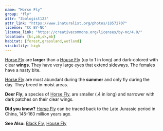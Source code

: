 ```yaml
---
name: "Horse Fly"
group: "fly"
attr: "Zoologist123"
attr_link: "https://www.inaturalist.org/photos/18572707"
license: "CC BY-NC"
license_link: "https://creativecommons.org/licenses/by-nc/4.0/"
location: [bc,ab,sk,mb]
habitat: [forest,grassland,wetland]
visibility: high
---
```

[Horse Fly](/insects/horsefly/) are **larger** than a [House Fly](/insects/housefly/) (up to 1 in long) and dark-colored with clear **wings**. They have very large eyes that extend sideways. The females have a nasty bite.

[Horse Fly](/insects/horsefly/) are most abundant during the **summer** and only fly during the day. They breed in moist areas.

**Deer Fly**, a species of [Horse Fly](/insects/horsefly/), are smaller (.4 in long) and narrower with dark patches on their clear wings.

**Did you know?** [Horse Fly](/insects/horsefly/) can be traced back to the Late Jurassic period in China, 145-160 million years ago.

<!-- generated, do not edit -->
**See Also:**
[Black Fly](/insects/blackfly/),
[House Fly](/insects/housefly/)
